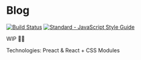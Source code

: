 # Blog

[![Build Status](https://travis-ci.org/tienpham94/preact-blog.svg?branch=master)](https://travis-ci.org/tienpham94/preact-blog)
[![Standard - JavaScript Style Guide](https://img.shields.io/badge/code%20style-standard-brightgreen.svg)](http://standardjs.com/)

WIP 🚀🙌

Technologies: Preact & React + CSS Modules